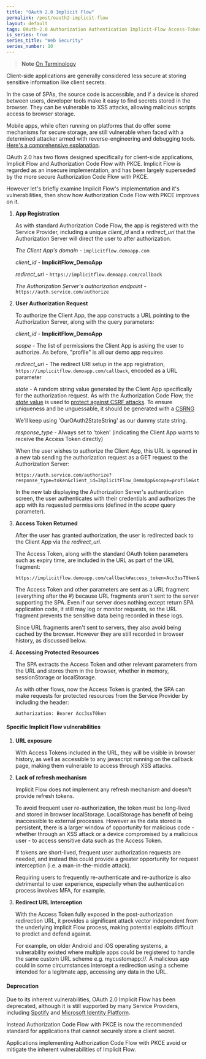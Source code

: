 ```yaml
---
title: "OAuth 2.0 Implicit Flow"
permalink: /post/oauth2-implicit-flow
layout: default
tags: OAuth-2.0 Authorization Authentication Implicit-Flow Access-Token Third-Party-Access 
is_series: true
series_title: "Web Security"
series_number: 10
---
```


> **Note**
> [On Terminology](2023-03-15-oauth2-overview.md#notes-on-terminology)

Client-side applications are generally considered less secure at storing sensitive information like client secrets. 

In the case of SPAs, the source code is accessible, and if a device is shared between users, developer tools make it easy to find secrets stored in the browser. They can be vulnerable to XSS attacks, allowing malicious scripts access to browser storage.

Mobile apps, while often running on platforms that do offer some mechanisms for secure storage, are still vulnerable when faced with a determined attacker armed with reverse-engineering and debugging tools. [Here's a comprehensive explanation](https://ivrodriguez.com/why-embedding-secrets-in-mobile-apps-is-not-a-good-idea/).

OAuth 2.0 has two flows designed specifically for client-side applications, Implicit Flow and Authorization Code Flow with PKCE. Implicit Flow is regarded as an insecure implementation, and has been largely superseded by the more secure Authorization Code Flow with PKCE.

However let's briefly examine Implicit Flow's implementation and it's vulnerabilities, then show how Authorization Code Flow with PKCE improves on it.


1) **App Registration**

    As with standard Authorization Code Flow, the app is registered with the Service Provider, including a unique *client_id* and a *redirect_uri* that the Authorization Server will direct the user to after authorization.

    *The Client App's domain* - `implicitflow.demoapp.com`

    *client_id* - **ImplicitFlow_DemoApp**
    
    *redirect_uri* - `https://implicitflow.demoapp.com/callback`
    
    *The Authorization Server's authorization endpoint* - `https://auth.service.com/authorize`

2) **User Authorization Request**

    To authorize the Client App, the app constructs a URL pointing to the Authorization Server, along with the query parameters:

    *client_id* - **ImplicitFlow_DemoApp**

    *scope* - The list of permissions the Client App is asking the user to authorize. As before, "profile" is all our demo app requires

    *redirect_uri* - The redirect URI setup in the app registration, `https://implicitflow.demoapp.com/callback`, encoded as a URL parameter

    *state* - A random string value generated by the Client App specifically for the authorization request. As with the Authorization Code Flow, the [*state* value](2023-04-02-oauth2-auth-code-flow.md#state) is used to [protect against CSRF attacks](2022-06-01-browser-security-fundamentals.md#cross-site-request-forgery-csrf). To ensure uniqueness and be unguessable, it should be generated with a [CSRNG](https://en.wikipedia.org/wiki/Cryptographically_secure_pseudorandom_number_generator)
    
    We'll keep using 'OurOAuth2StateString' as our dummy state string.

    *response_type* - Always set to 'token' (indicating the Client App wants to receive the Access Token directly)

    When the user wishes to authorize the Client App, this URL is opened in a new tab sending the authorization request as a GET request to the Authorization Server:

    ```
    https://auth.service.com/authorize?response_type=token&client_id=ImplicitFlow_DemoApp&scope=profile&state=OurOAuth2StateString&redirect_uri=https%3A%2F%2Fimplicitflow.demoapp.com%2Fcallback
    ```
    
    In the new tab displaying the Authorization Server's authentication screen, the user authenticates with their credentials and authorizes the app with its requested permissions (defined in the *scope* query parameter).

3) **Access Token Returned** 

    After the user has granted authorization, the user is redirected back to the Client App via the *redirect_uri*. 

    The Access Token, along with the standard OAuth token parameters such as expiry time, are included in the URL as part of the URL fragment:

    ```
    https://implicitflow.demoapp.com/callback#access_token=Acc3ssT0ken&token_type=Bearer&expires_in=3600&state=OurOAuth2StateString
    ```
    The Access Token and other parameters are sent as a URL fragment (everything after the #) because URL fragments aren't sent to the server supporting the SPA. Even if our server does nothing except return SPA application code, it still may log or monitor requests, so the URL fragment prevents the sensitive data being recorded in these logs. 

    Since URL fragments aren't sent to servers, they also avoid being cached by the browser. However they are still recorded in browser history, as discussed below.

4) **Accessing Protected Resources**

    The SPA extracts the Access Token and other relevant parameters from the URL and stores them in the browser, whether in memory, sessionStorage or localStorage.

    As with other flows, now the Access Token is granted, the SPA can make requests for protected resources from the Service Provider by including the header:

    ```
    Authorization: Bearer Acc3ssT0ken 
    ```

#### Specific Implicit Flow vulnerabilities

1) **URL exposure**

    With Access Tokens included in the URL, they will be visible in browser history, as well as accessible to any javascript running on the callback page, making them vulnerable to access through XSS attacks.  

2) **Lack of refresh mechanism**

    Implicit Flow does not implement any refresh mechanism and doesn't provide refresh tokens. 

    To avoid frequent user re-authorization, the token must be long-lived and stored in browser localStorage. LocalStorage has benefit of being inaccessible to external processes. However as the data stored is persistent, there is a larger window of opportunity for malicious code - whether through an XSS attack or a device compromised by a malicious user - to access sensitive data such as the Access Token.

    If tokens are short-lived, frequent user authorization requests are needed, and instead this could provide a greater opportunity for request interception (i.e. a man-in-the-middle attack). 

    Requiring users to frequently re-authenticate and re-authorize is also detrimental to user experience, especially when the authentication process involves MFA, for example.

3) **Redirect URL Interception**

    With the Access Token fully exposed in the post-authorization redirection URL, it provides a significant attack vector independent from the underlying Implicit Flow process, making potential exploits difficult to predict and defend against.

    For example, on older Android and iOS operating systems, a vulnerability existed where multiple apps could be registered to handle the same custom URL scheme e.g. mycustomapp://. A malicious app could in some circumstances intercept a redirection using a scheme intended for a legitmate app, accessing any data in the URL.

#### Deprecation

Due to its inherent vulnerabilities, OAuth 2.0 Implicit Flow has been deprecated, although it is still supported by many Service Providers, including [Spotify](https://developer.spotify.com/documentation/web-api/tutorials/implicit-flow) and [Microsoft Identity Platform](https://learn.microsoft.com/en-us/azure/active-directory/develop/v2-oauth2-implicit-grant-flow#prefer-the-auth-code-flow).

Instead Authorization Code Flow with PKCE is now the recommended standard for applications that cannot securely store a client secret.

Applications implementing Authorization Code Flow with PKCE avoid or mitigate the inherent vulnerabilities of Implicit Flow.

